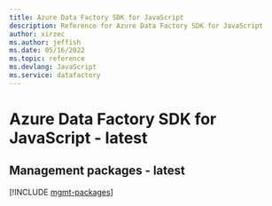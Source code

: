 ```yaml
---
title: Azure Data Factory SDK for JavaScript
description: Reference for Azure Data Factory SDK for JavaScript
author: xirzec
ms.author: jeffish
ms.date: 05/16/2022
ms.topic: reference
ms.devlang: JavaScript
ms.service: datafactory
---
```

# Azure Data Factory SDK for JavaScript - latest
## Management packages - latest
[!INCLUDE [mgmt-packages](data-factory-mgmt-index.md)]
